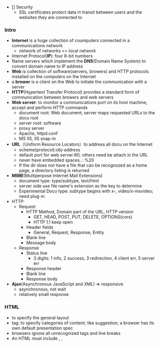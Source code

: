
- [] Security
  - SSL certificates protect data in transit between users and the websites they are connected to





### Intro
- **Internet** is a huge collection of coumputers connected in a communications network
  - network of networks <= local network
- Internet Protocol(**IP**): four 8-bit numbers
- Name servers which implement the **DNS**(Domain Name System) to convert domain name to IP address
- **Web** is collection of software(servers, browers) and HTTP protocols installed on the computers on the Internet
- a **brower** is a client on the Web to initiate the communication with a server
- **HTTP**(Hypertext Transfer Protocol) provides a standard form of communication between browers and web servers
- **Web server**: to monitor a communications port on its host machine, accept and perform HTTP commands
  - document root: Web document; server maps requested URLs to the docu root
  - server root: software
  - proxy server
  - Apache, httpd.conf
  - MS IIS, IIS snap-in
- **URL**（Uniform Resource Locators）to address all docu on the Internet
  - scheme(protocol):obj-address
  - default port for web server:80; others need be attach in the URL
  - never have embedded spaces..: %20
  - If the dir does not have a file that can be recognozed as a home page, a directory listing is returned
- **MIME**(Multiperpose Internet Mail Extensions)
  - document type: type/subtype, text/html
  - server side use file name's extension as the key to determine
  - Experimental Docu type: subtype begins with x-, video/x-msvideo; need plug-in
- HTTP:
  - Request
    - HTTP Method, Domain part of the URL, HTTP version
      - GET, HEAD, POST, PUT, DELETE, OPTIONS(cors)
      - HTTP 1.1 keep open
    - Header fields
      - General, Request, Response, Entity
    - Blank line
    - Message body
  - Response
    - Status line
      - 3 digits: 1 info, 2 success, 3 redirection, 4 client err, 5 server err
    - Response header
    - Blank line
    - Response body
- **Ajax**(Asynchronous JavaScript and XML) => responsive
  - asynchronous, not wait
  - relatively small response


### HTML
- to specify the general layout
- tag: to specify categories of content; like suggestion; a browser has its own default presentation spec
- browsers ignore all unrecognized tags and line breaks
- An HTML must include <html>, <head>, <title>, <body>
- <head> always contains <title> and <meta>
- Image: GIF jiffy; JPEG Jay-peg; PNG ping
```html
<!-- comment -->
<!DOCTYPE html>
<html lang = "en">
  <head>
    <title> Sample html</title>
    <meta charset = "utf-8">
    <meta name = "keywords" content = "for search engine: html sample">
  </head>
  <body>
    <header>
      <h1> 6 levels headings </h1>
      <h6> heading </h6>
    </header>
    <p> multiple   spaces in p will be replaced by single space <br />
    </p>
    <pre>  to
             preserve
                     the white spaces
    </pre>
    <blockquote>
      "will be indented on both sides mostly as quotes"
    </blockquote>
    
    <p> content-based style tags</p>
    <em>italics</em>
    <strong>bold</strong>
    <code> X<sub>2</sub><sup>3</sup></code>
    
    <p> character entities like 2 &lt 5</p>
    <!-- horizonal rule -->
    <hr />
    
    
    <a href = "google.com"> 
      <img src= "image/goog_logo.jpeg" alt = "just logo pic">
      Image as an effective link
    </a>
    
    <h2 id = "uniqId"> id attribut must be unique within the docu</h2>
    <a href = "#uniqId"> back to id </a>
    
    <ul>
      <li> unordered list </li>
      <ol> 
        <li> ordered list, nested</li>
      </ol>
    </ul>
    
    <dl>
      <dt> page 234</dt>
      <dd> definition list <dd>
    </dl>
    
    <table>
       <caption> sample table </caption>
       <tr>
         <th colspan = "1"> header</th>
       </tr>
       <tr>
         <td> data1 </td>
         <td> data2 </td>
       </tr>
    </table>
    <form action = "call">
      <input type = "text" name = "comment" size = "25" maxlength = "25">
      <!-- type as checkbox, radio-->
      <select name = "classes" >
        <option> English </option>
        <option> others a lot .. </option>
      </select>
      <textarea name = "draft" row = "3", cols = "40">
        (long and meaningless)
      </textarea>
      <input type = "submit" value = "trigger">
      <input type = "reset"  value = "to default">
    </form>
    <!--html5-->
    <audio contols = "controls">
       <source src = "xx.ogg" />
       <source src = "xx.wav" />
       <source src = "xx.mp3" />
    </audio>
    <vedio contols = "controls" width = "900" heigth = "600" autoplay = "autoplay" preload = "preload">
       <source src = "xx.ogv" />
       <source src = "xx.webm" />
       <source src = "xx.mp4" />
    </audio>
    <time datetime = "2019-07-04T15:45" pubdate = "pubdate">
       Today
    </time>
  </body>
</html>
```
- html5 organization elements
```html
  - <header>, <footer>, <hgroup>, <artclel>
  - <section>
  - <aside>, <nav>
```

#### html
- case insensitve
- can omit closed tag
- attribute value must be quoted only if contans special char


### CSS
- benefit: imposing consistency on the styl of Web documens
- lower-level style sheets can override higher level style sheets
  - inline: tag, appear in opening tag
  - document: whole html body, ```<head> <style>```
  - external: any htmls,``` <link>```
  
- comment: /*  */

#### Selector
- simple: element name
- class: ````p.normal {prop-val list}  <p class = "normal">````
- Generic: more than one tag ```.normal```
- id: ```#spec-id {list}```
- Contextual: position chain, direct child ```ul ol {list}```
- Pseudo: events like link, visited, focus, hover ```h2:hover {list}```

#### Properties
- fonts, lists, alignment of text, margins, colors, background, borders
- Font:
  - font-family: generic font
  - font-size: 12em == 120%
  - font-variant: small-caps
  - font-style: italic
  - font-weight: bold
  - font: includes all types
  - text-decoration: line-through, overline, underline
  - letter-spacing: spaces between letters
- List
  - ul level, li level
  - bullet: can use image
- Aligment of text
  - text-indent
- Color
  - color: foreground
  - background-color
  
#### Box Model
- padding is the space between the content of an elelment and its border
- margin is the space between the border of two elements

```html
no default layout
<span> line
  
<div> section
```
#### Conflict
- 1. level
  - ```!important``` user origin
  - ```!important```author orign
  - normal author origin
  - normal user 
  - any browser
- specificity
  - id
  - class, pseudo
  - contextual
  - universal
- most recently seen: exteranl as seen in link or @import
  

### JS
- explicit embedding: in HTML ```<script>```
```html
<!--
// JS code in case browser doesn't have JS interpreters
// -->
```
- implicit embedding: ```<script tyoe = "text/javascript" src = "roots.js" />```
- prototype-based inheritance
- JS objects are collections of properties, root object is Object
- Number, String, Boolean, undefined, null
  - undefined: a Type; means a variable has been declared but has not yet been assigned a value. initialized by JavaScript with a default value of undefined
  - null is object; an assignment value. done programmatically
```javascript
var today = new Date();
```
#### Window
- an HTML document
- two prop:
  - document: Document object
  - window
  

```js
// dyamically creating HTML document content, ca include any tag
document.write("It is " + result+ "<br />");

// default object for JS is Window object
alert("Alert it \n"); // OK
confirm("Approve?"); // OK, Cancel
prompt("Waht's your name", "type your name"); // OK, Cancel, textfield
```
- false : "", "0", null, 0
- strictly equal: ===
```js
var list = [1, 2, '5', "23"];
// sort alphabetically by default
function num_reverse_order(a, b) {return b - 1};
list.sort(num_reverse_order);
list.length
```
- declared without var is global scope
- ^, $ only used in head/end to make effect
```js
var isValidPhone = str.search(/^\d{3}-\d{3}-\d{4}$/);
```

- this
  - bind: bind this with preset value
  - Store reference to context/this inside another variable
  - arrow: ES6
```js
var module = {
  x: 42,
  getX: function() {
    return this.x;
  }
}

var unboundGetX = module.getX;
console.log(unboundGetX()); // The function gets invoked at the global scope
// expected output: undefined

var boundGetX = unboundGetX.bind(module);
console.log(boundGetX());
// expected output: 42

function MyConstructor(data, transport) {
    this.data = data;
    transport.on('data', () => alert(this.data));
}
```
- SIAF(self-invoked anonymous function)
```js
for (var i=0; i<5; i++){
  setTimeout(function(){ 
    console.log(i); 
    }, 1000);
}
// all 5

for (var i=0; i<5; i++){
  (function (j){
    setTimeout(function(){ 
      console.log(j); 
      }, 1000);
   })(i);
}
```
- Closure: fucntion has access to the var in parent scope even after parent functions have returned
  - To use a closure, define a function inside another function and expose it. To expose a function, return it or pass it to another function.
  - The inner function will have access to the variables in the outer function scope, even after the outer function has returned.
```js
//
var xhr = new XMLHttpRequest();
xhr.open("POST", url, true);
xhr.setRequestHeader(yourId, "wz12312");
var fd = ew FormData;
var obj = this;
xht.onreadystartchange = function() {
  this;// XMLHttpRequest
  obj.otherFunc();
}
xhr.send(fd);
```

### DOM
- When a global variable is created in a client side script, it's created as a new prperty of the Window object
- DOM 1: getElementById
- event: all lowercase
- The write method of document should never be used in an event handler
- DOM2 Event propagation
  - capturing: root -> target node
    - addEventListener
  - target node
  - bubbling: back to rootm triggering any handlers in the path
- navigator: browser info

### Ajax
- starts from iframe, Google map uses to update tiles
- JS eval() func can convert JSON strings to JS objects, but it will interprets any JS code, security issue
- When the readyState property of the request object is 4 and the status property is 200, the callback function can process the returned data.
- if received text will be populated in text box, scanned for script tags first
```js
if (window.XMLHttpRequest)
    xhr = new XMLHttpRequest();
else
    xhr = new AtiveXObject("Mircorsoft.XMLHTTP");
xhr.open("GET", url, true); // true for asyc

var response = xhr.responseText;
var myObj = JSON.parse(response);
```

### JSONP
- JSON with Padding.
- JsONP is a method for sending JSON data without worrying about cross-domain issues.
- JSONP does not use the XMLHttpRequest object.
- JSONP uses the <script> tag instead.




